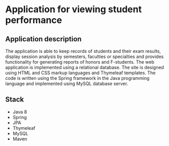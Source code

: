 # Application for viewing student performance

## Application description

The application is able to keep records of students and their exam results, display session analysis by semesters, faculties or specialties and provides functionality for generating reports of honors and F-students. The web application is implemented using a relational database.
The site is designed using HTML and CSS markup languages and Thymeleaf templates. The code is written using the Spring framework in the Java programming language and implemented using MySQL database server.

## Stack
- Java 8
- Spring
- JPA 
- Thymeleaf
- MySQL
- Maven